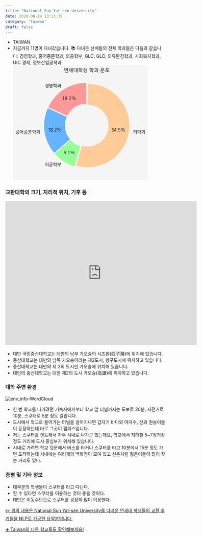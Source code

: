 ```yaml
---
title: "National Sun Yat-sen University"
date: 2020-08-19 13:13:39
category: 'Taiwan'
draft: false
---
```



* TAIWAN
* 지금까지 11명이 다녀갔습니다. 
📚 다녀온 선배들의 전체 학과들은 다음과 같습니다: 경영학과, 중어중문학과, 의공학부, GLC, GLD, 의류환경학과, 사회복지학과, UIC 경제, 정보산업공학과
![department-info](../plots/TW000003.png)
### 교환대학의 크기, 지리적 위치, 기후 등
<iframe
width="600"
height="450"
frameborder="0" style="border:0"
src="https://www.google.com/maps/embed/v1/place?key=AIzaSyC9e1AME-pVmWC4hBpFdu5S4dKzyepa3HQ&q=National+Sun+Yat-sen+University&center=22.6283384,120.2647299&zoom=14" allowfullscreen>
</iframe>

* 대만 국립중산대학교는 대만의 남부 가오슝의 시즈완(西子灣)에 위치해 있습니다.
* 중산대학교는 대만의 남쪽 가오슝이라는 제2도시, 항구도시에 위치하고 있습니다.
* 중산대학교는 대만의 제 2의 도시인 가오슝에 위치해 있습니다.
* 대만의 중산대학교는 대만 제2의 도시 가오슝(高雄)에 위치하고 있습니다.


### 대학 주변 환경

![env_info-WordCloud](../univ_wordclouds_okt/env_info/TW000003_env_info_okt.png)

* 한 번 학교를 나가려면 기숙사에서부터 학교 앞 터널까지는 도보로 20분, 자전거로 10분, 스쿠터로 5분 정도 걸립니다.
* 도시에서 학교로 들어가는 터널을 걸어지나면 갑자기 바다와 야자수, 산과 원숭이들이 등장하는데 바로 그곳이 캠퍼스입니다.
* 저는 스쿠터를 렌트해서 자주 시내로 나가곤 했는데요, 학교에서 지하철 5~7정거장 정도 거리에 도시 중심부가 위치해 있습니다.
* 시내로 가려면 학교 뒷문에서 버스를 타거나 스쿠터를 타고 10분에서 15분 정도 가면 도착하는데 시내에는 여러개의 백화점이 모여 있고 신촌처럼 젊은이들이 많이 찾는 거리도 있다.


### 총평 및 기타 정보 
* 대부분의 학생들이 스쿠터를 타고 다닌다.
* 할 수 있다면 스쿠터를 이용하는 것이 좋을 것이다.
* 대만은 이동수단으로 스쿠터를 굉장히 많이 이용한다.

[✏️ 위의 내용은 National Sun Yat-sen University를 다녀온 연세대 학생들의 교환 후기들을 NLP로 가공한 요약본입니다.](http://oia.yonsei.ac.kr/partner/expReport.asp?ucode=TW000003&bgbn=A)

[✈️ Taiwan의 다른 학교들도 확인해보세요!](https://yonsei-exchange.netlify.app/?category=Taiwan)